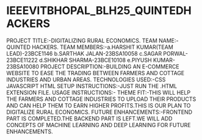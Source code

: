 # IEEEVITBHOPAL_BLH25_QUINTEDHACKERS
PROJECT TITLE:-DIGITALIZING RURAL ECONOMICS.
TEAM NAME:-QUINTED HACKERS.
TEAM MEMBERS:-a.HARSHIT KUMAR(TEAM LEAD)-23BCE1146
              b.SARTHAK JALAN-23BSA10058
              c.SAGAR PORWAL-23BCE11222
              d.SHIKHAR SHARMA-23BCE10108
              e.PIYUSH KUMAR-23BSA10080
PROJECT DESCRIPTION:-BUILDING AN E-COMMERCE WEBSITE TO EASE THE TRADING BETWEEN FARMERS AND COTTAGE INDUSTRIES AND URBAN AREAS.
TECHNOLOGIES USED:-CSS JAVASCRIPT HTML
SETUP INSTRUCTIONS:-JUST RUN THE .HTML EXTENSION FILE.
USAGE INSTRUCTIONS:-
THEME FIT:-THIS WILL HELP THE FARMERS AND COTTAGE INDUSTRIES TO UPLOAD THEIR PRODUCTS AND CAN HELP THEM TO EARN HIGHER PROFITS.THIS IS OUR PLAN TO DIGITALIZE RURAL ECONOMICS.
FUTURE ENHANCEMENTS:-FRONTEND PART IS COMPLETED.THE BACKEND PART IS LEFT.WE WILL ADD CONCEPTS OF MACHINE LEARNING AND DEEP LEARNING FOR FUTURE ENHANCEMENTS.
